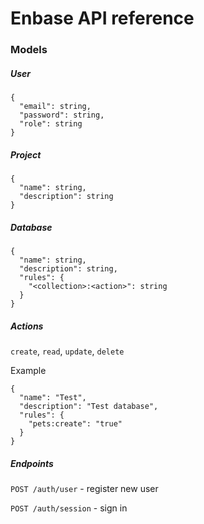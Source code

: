 # Enbase API reference
### Models
##### User
```
{
  "email": string,
  "password": string,
  "role": string
}
```

##### Project
```
{
  "name": string,
  "description": string
}
```
##### Database
```
{
  "name": string,
  "description": string,
  "rules": {
    "<collection>:<action>": string
  }
}
```
##### Actions
`create`, `read`, `update`, `delete`

Example
```
{
  "name": "Test",
  "description": "Test database",
  "rules": {
    "pets:create": "true"
  }
}
```

##### Endpoints
`POST /auth/user` - register new user

`POST /auth/session` - sign in
